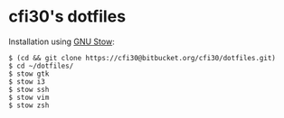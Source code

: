 cfi30's dotfiles
================

Installation using [GNU Stow](http://www.gnu.org/software/stow/):
```
$ (cd && git clone https://cfi30@bitbucket.org/cfi30/dotfiles.git)
$ cd ~/dotfiles/
$ stow gtk
$ stow i3
$ stow ssh
$ stow vim
$ stow zsh
```

